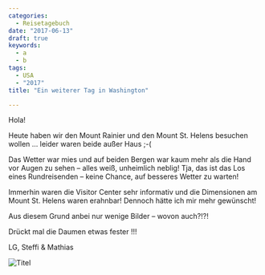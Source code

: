 ```yaml
---
categories:
  - Reisetagebuch
date: "2017-06-13"
draft: true
keywords:
  - a
  - b
tags:
  - USA
  - "2017"
title: "Ein weiterer Tag in Washington"

---
```


Hola!

Heute haben wir den Mount Rainier und den Mount St. Helens besuchen wollen …
leider waren beide außer Haus ;-(

Das Wetter war mies und auf beiden Bergen war kaum mehr als die Hand vor Augen
zu sehen – alles weiß, unheimlich neblig! Tja, das ist das Los eines
Rundreisenden – keine Chance, auf besseres Wetter zu warten!

Immerhin waren die Visitor Center sehr informativ und die Dimensionen am Mount
St. Helens waren erahnbar! Dennoch hätte ich mir mehr gewünscht!

Aus diesem Grund anbei nur wenige Bilder – wovon auch?!?!

Drückt mal die Daumen etwas fester !!!

LG,
Steffi & Mathias

![Titel](...)
<!-- Mount Rainier -->
